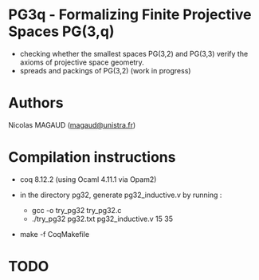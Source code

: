# PG3q - Formalizing Finite Projective Spaces PG(3,q)
   
  - checking whether the smallest spaces PG(3,2) and PG(3,3) verify the axioms of projective space geometry. 
  - spreads and packings of PG(3,2) (work in progress)
  
# Authors
Nicolas MAGAUD (magaud@unistra.fr)

# Compilation instructions
  - coq 8.12.2 (using Ocaml 4.11.1 via Opam2)
  - in the directory pg32, generate pg32_inductive.v by running :

    * gcc -o try_pg32 try_pg32.c
    * ./try_pg32 pg32.txt pg32_inductive.v 15 35

- make -f CoqMakefile

# TODO
